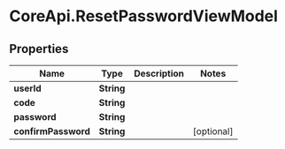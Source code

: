 # CoreApi.ResetPasswordViewModel

## Properties
Name | Type | Description | Notes
------------ | ------------- | ------------- | -------------
**userId** | **String** |  | 
**code** | **String** |  | 
**password** | **String** |  | 
**confirmPassword** | **String** |  | [optional] 


